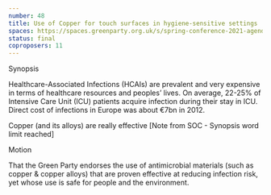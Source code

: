 ```yaml
---
number: 48
title: Use of Copper for touch surfaces in hygiene-sensitive settings
spaces: https://spaces.greenparty.org.uk/s/spring-conference-2021-agenda-forum2/?contentId=77797
status: final
coproposers: 11
---
```

Synopsis


Healthcare-Associated Infections (HCAIs) are prevalent and very expensive in terms of healthcare resources and peoples’ lives. On average, 22-25% of Intensive Care Unit (ICU) patients acquire infection during their stay in ICU. Direct cost of infections in Europe was about €7bn in 2012.


Copper (and its alloys) are really effective [Note from SOC - Synopsis word limit reached]


Motion


That the Green Party endorses the use of antimicrobial materials (such as copper & copper alloys) that are proven effective at reducing infection risk, yet whose use is safe for people and the environment.

